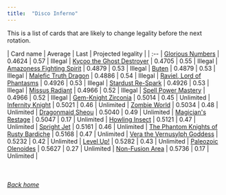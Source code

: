 ```yaml
---
title:  "Disco Inferno"
---
```


This is a list of cards that are likely to change legality before the next rotation.

| Card name | Average | Last | Projected legality |
| :-- |
[Glorious Numbers](https://db.ygoprodeck.com/card/?search=Glorious%20Numbers) | 0.4624 | 0.57 | Illegal |
[Kycoo the Ghost Destroyer](https://db.ygoprodeck.com/card/?search=Kycoo%20the%20Ghost%20Destroyer) | 0.4705 | 0.55 | Illegal |
[Amazoness Fighting Spirit](https://db.ygoprodeck.com/card/?search=Amazoness%20Fighting%20Spirit) | 0.4879 | 0.53 | Illegal |
[Buten](https://db.ygoprodeck.com/card/?search=Buten) | 0.4879 | 0.53 | Illegal |
[Malefic Truth Dragon](https://db.ygoprodeck.com/card/?search=Malefic%20Truth%20Dragon) | 0.4886 | 0.54 | Illegal |
[Raviel, Lord of Phantasms](https://db.ygoprodeck.com/card/?search=Raviel,%20Lord%20of%20Phantasms) | 0.4926 | 0.53 | Illegal |
[Stardust Re-Spark](https://db.ygoprodeck.com/card/?search=Stardust%20Re-Spark) | 0.4926 | 0.53 | Illegal |
[Missus Radiant](https://db.ygoprodeck.com/card/?search=Missus%20Radiant) | 0.4966 | 0.52 | Illegal |
[Spell Power Mastery](https://db.ygoprodeck.com/card/?search=Spell%20Power%20Mastery) | 0.4966 | 0.52 | Illegal |
[Gem-Knight Zirconia](https://db.ygoprodeck.com/card/?search=Gem-Knight%20Zirconia) | 0.5014 | 0.45 | Unlimited |
[Infernity Knight](https://db.ygoprodeck.com/card/?search=Infernity%20Knight) | 0.5021 | 0.46 | Unlimited |
[Zombie World](https://db.ygoprodeck.com/card/?search=Zombie%20World) | 0.5034 | 0.48 | Unlimited |
[Dragonmaid Sheou](https://db.ygoprodeck.com/card/?search=Dragonmaid%20Sheou) | 0.5040 | 0.49 | Unlimited |
[Magician's Restage](https://db.ygoprodeck.com/card/?search=Magician's%20Restage) | 0.5047 | 0.17 | Unlimited |
[Howling Insect](https://db.ygoprodeck.com/card/?search=Howling%20Insect) | 0.5121 | 0.47 | Unlimited |
[Spright Jet](https://db.ygoprodeck.com/card/?search=Spright%20Jet) | 0.5161 | 0.46 | Unlimited |
[The Phantom Knights of Rusty Bardiche](https://db.ygoprodeck.com/card/?search=The%20Phantom%20Knights%20of%20Rusty%20Bardiche) | 0.5168 | 0.47 | Unlimited |
[Vera the Vernusylph Goddess](https://db.ygoprodeck.com/card/?search=Vera%20the%20Vernusylph%20Goddess) | 0.5232 | 0.42 | Unlimited |
[Level Up!](https://db.ygoprodeck.com/card/?search=Level%20Up!) | 0.5282 | 0.43 | Unlimited |
[Paleozoic Olenoides](https://db.ygoprodeck.com/card/?search=Paleozoic%20Olenoides) | 0.5627 | 0.27 | Unlimited |
[Non-Fusion Area](https://db.ygoprodeck.com/card/?search=Non-Fusion%20Area) | 0.5736 | 0.17 | Unlimited |

<br>

###### [Back home](index)